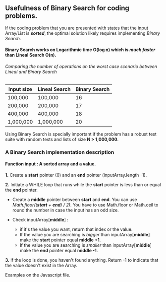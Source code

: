 ## Usefulness of Binary Search for coding problems.

If the coding problem that you are presented with states that the input Array/List is ***sorted***, the optimal solution likely requires implementing *Binary Search*.

#### Binary Search works on Logarithmic time **O(log n)** which is *much faster* than Lineal Search O(n).

###### Comparing the number of operations on the worst case scenario between Lineal and Binary Search

Input size | Lineal Search | Binary Search | 
-----------| ------------- | --------------
100,000    | 100,000       | 16            |
200,000    | 200,000       | 17            |
400,000    | 400,000       | 18            |
1,000,000  | 1,000,000     | 20            |


Using Binary Search is specially important if the problem has a robust test suite with random tests and lists of size **N > 1,000,000**.


### A Binary Search implementation description 


#### Function input : A sorted array and a value.

**1.** Create a **start** pointer (0) and an **end** pointer (inputArray.length -1).

**2.** Initiate a WHILE loop that runs while the **start** pointer is less than or equal the **end** pointer. 

  * Create a **middle** pointer between **start** and **end**. You can use *Math.floor((**start** + **end**) / 2)*. You have to use Math.floor or Math.ceil to round the number in case the input has an odd size.
  
  * Check inputArray[**middle**] :
    * if it's the value you want, return that index or the value.
    * If the value you are searching is *bigger* than inputArray[**middle**] make the **start** pointer equal **middle +1**.
    * If the value you are searching is *smaller* than inputArray[**middle**] make the **end** pointer equal **middle -1**.

**3.** If the loop is done, you haven't found anything. Return -1 to indicate that the value doesn't exist in the Array.


Examples on the Javascript file.
